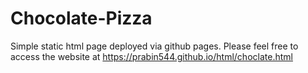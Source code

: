 # Chocolate-Pizza

Simple static html page deployed via github pages. 
Please feel free to access the website at https://prabin544.github.io/html/choclate.html  
